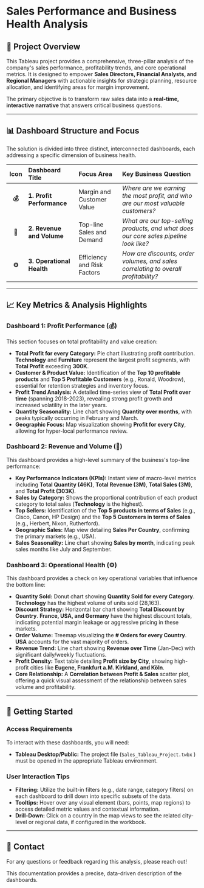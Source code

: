 # Sales Performance and Business Health Analysis

## 🎯 Project Overview
This Tableau project provides a comprehensive, three-pillar analysis of the company's sales performance, profitability trends, and core operational metrics. It is designed to empower **Sales Directors, Financial Analysts, and Regional Managers** with actionable insights for strategic planning, resource allocation, and identifying areas for margin improvement.

The primary objective is to transform raw sales data into a **real-time, interactive narrative** that answers critical business questions.

---

## 📊 Dashboard Structure and Focus

The solution is divided into three distinct, interconnected dashboards, each addressing a specific dimension of business health.

| Icon | Dashboard Title | Focus Area | Key Business Question |
| :---: | :--- | :--- | :--- |
| **💰** | **1. Profit Performance** | Margin and Customer Value | *Where are we earning the most profit, and who are our most valuable customers?* |
| **🚀** | **2. Revenue and Volume** | Top-line Sales and Demand | *What are our top-selling products, and what does our core sales pipeline look like?* |
| **⚙️** | **3. Operational Health** | Efficiency and Risk Factors | *How are discounts, order volumes, and sales correlating to overall profitability?* |

---

## 📈 Key Metrics & Analysis Highlights

### **Dashboard 1: Profit Performance (💰)**
This section focuses on total profitability and value creation:
* **Total Profit for every Category:** Pie chart illustrating profit contribution. **Technology** and **Furniture** represent the largest profit segments, with **Total Profit** exceeding **$\text{300K}$**.
* **Customer & Product Value:** Identification of the **Top 10 profitable products** and **Top 5 Profitable Customers** (e.g., Ronald, Woodrow), essential for retention strategies and inventory focus.
* **Profit Trend Analysis:** A detailed time-series view of **Total Profit over time** (spanning 2018-2023), revealing strong profit growth and increased volatility in the later years.
* **Quantity Seasonality:** Line chart showing **Quantity over months**, with peaks typically occurring in February and March.
* **Geographic Focus:** Map visualization showing **Profit for every City**, allowing for hyper-local performance review.


### **Dashboard 2: Revenue and Volume (🚀)**
This dashboard provides a high-level summary of the business's top-line performance:
* **Key Performance Indicators (KPIs):** Instant view of macro-level metrics including **Total Quantity ($\text{46K}$)**, **Total Revenue ($\text{3M}$)**, **Total Sales ($\text{3M}$)**, and **Total Profit ($\text{303K}$)**.
* **Sales by Category:** Shows the proportional contribution of each product category to total sales (**Technology** is the highest).
* **Top Sellers:** Identification of the **Top 5 products in terms of Sales** (e.g., Cisco, Canon, HP Design) and the **Top 5 Customers in terms of Sales** (e.g., Herbert, Nixon, Rutherford).
* **Geographic Sales:** Map view detailing **Sales Per Country**, confirming the primary markets (e.g., USA).
* **Sales Seasonality:** Line chart showing **Sales by month**, indicating peak sales months like July and September.


### **Dashboard 3: Operational Health (⚙️)**
This dashboard provides a check on key operational variables that influence the bottom line:
* **Quantity Sold:** Donut chart showing **Quantity Sold for every Category**. **Technology** has the highest volume of units sold ($\text{28,163}$).
* **Discount Strategy:** Horizontal bar chart showing **Total Discount by Country**. **France, USA, and Germany** have the highest discount totals, indicating potential margin leakage or aggressive pricing in these markets.
* **Order Volume:** Treemap visualizing the **\# Orders for every Country**. **USA** accounts for the vast majority of orders.
* **Revenue Trend:** Line chart showing **Revenue over Time** (Jan-Dec) with significant daily/weekly fluctuations.
* **Profit Density:** Text table detailing **Profit size by City**, showing high-profit cities like **Eugene, Frankfurt a.M. Kirkland, and Köln**.
* **Core Relationship:** A **Correlation between Profit & Sales** scatter plot, offering a quick visual assessment of the relationship between sales volume and profitability.

---

## 🧭 Getting Started

### Access Requirements
To interact with these dashboards, you will need:
* **Tableau Desktop/Public:** The project file (`Sales_Tableau_Project.twbx` ) must be opened in the appropriate Tableau environment.

### User Interaction Tips
* **Filtering:** Utilize the built-in filters (e.g., date range, category filters) on each dashboard to drill down into specific subsets of the data.
* **Tooltips:** Hover over any visual element (bars, points, map regions) to access detailed metric values and contextual information.
* **Drill-Down:** Click on a country in the map views to see the related city-level or regional data, if configured in the workbook.

---

## 🤝 Contact
For any questions or feedback regarding this analysis, please reach out!

This documentation provides a precise, data-driven description of the dashboards. 
